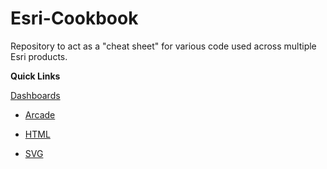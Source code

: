 # Esri-Cookbook
Repository to act as a "cheat sheet" for various code used across multiple Esri products.

<b>Quick Links</b><p>
[Dashboards](Dashboards)<p>
 - [Arcade](Dashboards/Arcade)<p>
 - [HTML](Dashboards/HTML)<p>
 - [SVG](Dashboards/SVG)<p>

